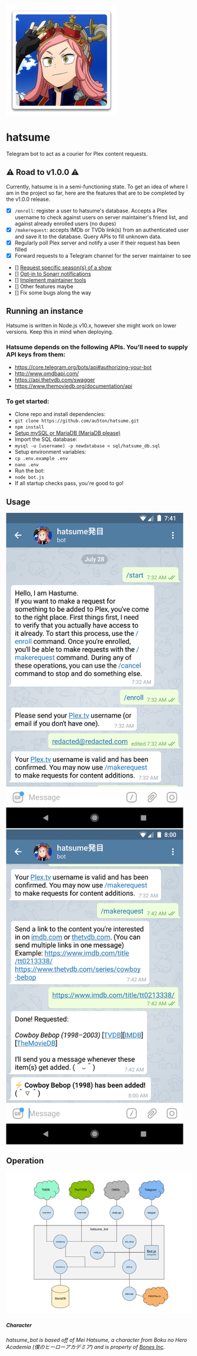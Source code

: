 ![hatsume](img/hatsume.png)

# hatsume
Telegram bot to act as a courier for Plex content requests.

## ️️⚠️ Road to v1.0.0 ⚠️

Currently, hatsume is in a semi-functioning state. To get an idea of where I am in the project so far, here are the features that are to be completed by the v1.0.0 release.
- [X] `/enroll`: register a user to hatsume's database. Accepts a Plex username to check against users on server maintainer's friend list, and against already enrolled users (no dupes)
- [X] `/makerequest`: accepts IMDb or TVDb link(s) from an authenticated user and save it to the database. Query APIs to fill unknown data.
- [X] Regularly poll Plex server and notify a user if their request has been filled
- [X] Forward requests to a Telegram channel for the server maintainer to see
- [] [Request specific season(s) of a show](https://github.com/au5ton/hatsume/issues/9)
- [] [Opt-in to Sonarr notifications](https://github.com/au5ton/hatsume/issues/13)
- [] [Implement maintainer tools](https://github.com/au5ton/hatsume/issues/4)
- [] Other features maybe
- [] Fix some bugs along the way

## Running an instance

Hatsume is written in Node.js v10.x, however she might work on lower versions. Keep this in mind when deploying.

### Hatsume depends on the following APIs. You'll need to supply API keys from them:
- https://core.telegram.org/bots/api#authorizing-your-bot
- http://www.omdbapi.com/
- https://api.thetvdb.com/swagger
- https://www.themoviedb.org/documentation/api

### To get started:
- Clone repo and install dependencies:
- `git clone https://github.com/au5ton/hatsume.git`
- `npm install`
- [Setup mySQL or MariaDB (MariaDB please)](https://www.digitalocean.com/community/tutorials/how-to-install-mariadb-on-centos-7)
- Import the SQL database: 
- `mysql -u [username] -p newdatabase < sql/hatsume_db.sql`
- Setup environment variables:
- `cp .env.example .env`
- `nano .env`
- Run the bot:
- `node bot.js`
- If all startup checks pass, you're good to go!

## Usage

<img alt="screenshot1" src="img/screenshot1.png" width=480>
<img alt="screenshot2" src="img/screenshot2.png" width=480>


## Operation

![integration diagram](./img/integration_diagram.svg)

##### Character

*hatsume_bot is based off of Mei Hatsume, a character from Boku no Hero Academia (僕のヒーローアカデミア) and is property of [Bones Inc](http://www.bones.co.jp/).*
